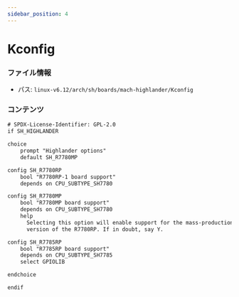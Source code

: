 ```yaml
---
sidebar_position: 4
---
```

# Kconfig

### ファイル情報

- パス: `linux-v6.12/arch/sh/boards/mach-highlander/Kconfig`

### コンテンツ

```txt
# SPDX-License-Identifier: GPL-2.0
if SH_HIGHLANDER

choice
	prompt "Highlander options"
	default SH_R7780MP

config SH_R7780RP
	bool "R7780RP-1 board support"
	depends on CPU_SUBTYPE_SH7780

config SH_R7780MP
	bool "R7780MP board support"
	depends on CPU_SUBTYPE_SH7780
	help
	  Selecting this option will enable support for the mass-production
	  version of the R7780RP. If in doubt, say Y.

config SH_R7785RP
	bool "R7785RP board support"
	depends on CPU_SUBTYPE_SH7785
	select GPIOLIB

endchoice

endif

```
